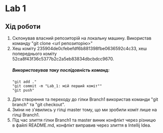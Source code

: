 # Lab 1
## Хід роботи
1. Склонував власний репозиторій на локальну машину. Використав команду "git clone <url репозиторію>"
2. Хеш коміту 235904de0cfebefdf6b881398fbe0636592c4c33, хеш попереднього коміту 52ca8f43f36c5377b2c2a5eb83834dbcbdcc9670.
    ##### Використовував таку послідовність команд:
       "git add ."
       "git commit -m "Lab_1: мій перший коміт""
       "git push"
3. Для створення та переходу до гілки Branch1 використав команди "git branch" та "git checkout".
4. Зміни не з'явились у гілці master тому, що ми зробили коміт лише на гілці Branch1.
5. Під час злиття гілки Branch1 та master виник конфлікт через різницю в файлі README.md, конфлікт виправив через злиття в Intellij Idea.

